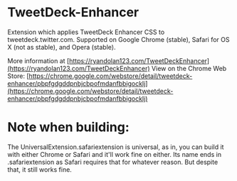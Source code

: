 TweetDeck-Enhancer
==================

Extension which applies TweetDeck Enhancer CSS to tweetdeck.twitter.com. Supported on Google Chrome (stable), Safari for OS X (not as stable), and Opera (stable). 

More information at [https://ryandolan123.com/TweetDeckEnhancer](https://ryandolan123.com/TweetDeckEnhancer)
View on the Chrome Web Store: [https://chrome.google.com/webstore/detail/tweetdeck-enhancer/pbpfgdgddpnbjcbpofmdanfbbigocklj](https://chrome.google.com/webstore/detail/tweetdeck-enhancer/pbpfgdgddpnbjcbpofmdanfbbigocklj) 

Note when building:
==================

The UniversalExtension.safariextension is universal, as in, you can build it with either Chrome or Safari and it'll work fine on either. Its name ends in .safariextension as Safari requires that for whatever reason. But despite that, it still works fine.